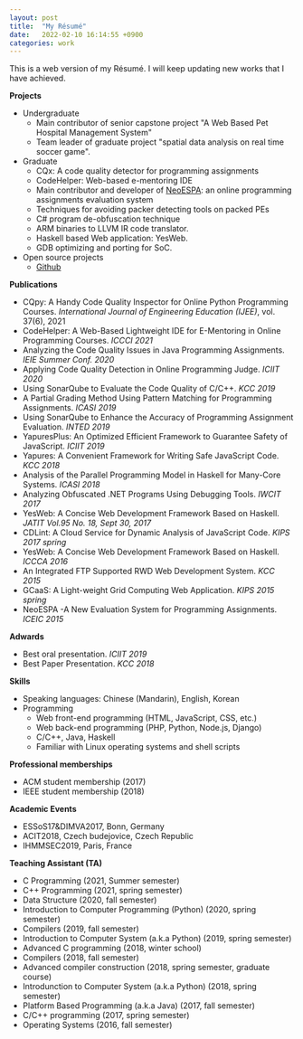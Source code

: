 ```yaml
---
layout: post
title:  "My Résumé"
date:   2022-02-10 16:14:55 +0900
categories: work
---
```

This is a web version of my Résumé. I will keep updating new works that I have achieved.

**Projects**
- Undergraduate
    - Main contributor of senior capstone project "A Web Based Pet Hospital Management System"
    - Team leader of graduate project "spatial data analysis on real time soccer game".
- Graduate
    - CQx: A code quality detector for programming assignments
    - CodeHelper: Web-based e-mentoring IDE
    - Main contributor and developer of [NeoESPA](http://neoespa.pusan.ac.kr): an online programming assignments evaluation system
    - Techniques for avoiding packer detecting tools on packed PEs
    - C# program de-obfuscation technique
    - ARM binaries to LLVM IR code translator.
    - Haskell based Web application: YesWeb.
    - GDB optimizing and porting for SoC.
- Open source projects
    - [Github](https://github.com/awesome-liuxiao)


**Publications**
- CQpy: A Handy Code Quality Inspector for Online Python Programming Courses. _International Journal of Engineering Education (IJEE)_, vol. 37(6), 2021
- CodeHelper: A Web-Based Lightweight IDE for E-Mentoring in Online Programming Courses. _ICCCI 2021_
- Analyzing the Code Quality Issues in Java Programming Assignments. _IEIE Summer Conf. 2020_
- Applying Code Quality Detection in Online Programming Judge. _ICIIT 2020_
- Using SonarQube to Evaluate the Code Quality of C/C++. _KCC 2019_
- A Partial Grading Method Using Pattern Matching for Programming Assignments. _ICASI 2019_
- Using SonarQube to Enhance the Accuracy of Programming Assignment Evaluation. _INTED 2019_
- YapuresPlus: An Optimized Efficient Framework to Guarantee Safety of JavaScript. _ICIIT 2019_
- Yapures: A Convenient Framework for Writing Safe JavaScript Code. _KCC 2018_
- Analysis of the Parallel Programming Model in Haskell for Many-Core Systems. _ICASI 2018_
- Analyzing Obfuscated .NET Programs Using Debugging Tools. _IWCIT 2017_
- YesWeb: A Concise Web Development Framework Based on Haskell. _JATIT Vol.95 No. 18, Sept 30, 2017_
- CDLint: A Cloud Service for Dynamic Analysis of JavaScript Code. _KIPS 2017 spring_
- YesWeb: A Concise Web Development Framework Based on Haskell. _ICCCA 2016_
- An Integrated FTP Supported RWD Web Development System. _KCC 2015_
- GCaaS: A Light-weight Grid Computing Web Application. _KIPS 2015 spring_
- NeoESPA -A New Evaluation System for Programming Assignments. _ICEIC 2015_

**Adwards**
- Best oral presentation. _ICIIT 2019_
- Best Paper Presentation. _KCC 2018_

**Skills**
- Speaking languages: Chinese (Mandarin), English, Korean
- Programming
    - Web front-end programming (HTML, JavaScript, CSS, etc.)
    - Web back-end programming (PHP, Python, Node.js, Django)
    - C/C++, Java, Haskell
    - Familiar with Linux operating systems and shell scripts

**Professional memberships**
- ACM student membership (2017)
- IEEE student membership (2018)

**Academic Events**
- ESSoS17&DIMVA2017, Bonn, Germany
- ACIT2018, Czech budejovice, Czech Republic
- IHMMSEC2019, Paris, France

**Teaching Assistant (TA)**
- C Programming (2021, Summer semester)
- C++ Programming (2021, spring semester)
- Data Structure (2020, fall semester)
- Introduction to Computer Programming (Python) (2020, spring semester)
- Compilers (2019, fall semester)
- Introduction to Computer System (a.k.a Python) (2019, spring semester)
- Advanced C programming (2018, winter school)
- Compilers (2018, fall semester)
- Advanced compiler construction (2018, spring semester, graduate course)
- Introdunction to Computer System (a.k.a Python) (2018, spring semester)
- Platform Based Programming (a.k.a Java) (2017, fall semester)
- C/C++ programming (2017, spring semester)
- Operating Systems (2016, fall semester)